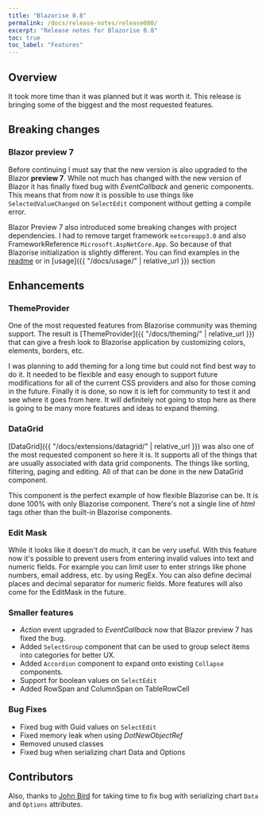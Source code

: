 ```yaml
---
title: "Blazorise 0.8"
permalink: /docs/release-notes/release080/
excerpt: "Release notes for Blazorise 0.8"
toc: true
toc_label: "Features"
---
```


## Overview

It took more time than it was planned but it was worth it. This release is bringing some of the biggest and the most requested features.

## Breaking changes

### Blazor preview 7

Before continuing I must say that the new version is also upgraded to the Blazor **preview 7**. While not much has changed with the new version of Blazor it has finally fixed bug with _EventCallback_ and generic components. This means that from now it is possible to use things like `SelectedValueChanged` on `SelectEdit` component without getting a compile error.

Blazor Preview 7 also introduced some breaking changes with project dependencies. I had to remove target framework `netcoreapp3.0` and also FrameworkReference `Microsoft.AspNetCore.App`. So because of that Blazorise initialization is slightly different. You can find examples in the [readme](https://github.com/Megabit/Blazorise#client-side) or in [usage]({{ "/docs/usage/" | relative_url }}) section

## Enhancements

### ThemeProvider

One of the most requested features from Blazorise community was theming support. The result is [ThemeProvider]({{ "/docs/theming/" | relative_url }}) that can give a fresh look to Blazorise application by customizing colors, elements, borders, etc.

I was planning to add theming for a long time but could not find best way to do it. It needed to be flexible and easy enough to support future modifications for all of the current CSS providers and also for those coming in the future. Finally it is done, so now it is left for community to test it and see where it goes from here. It will definitely not going to stop here as there is going to be many more features and ideas to expand theming.

### DataGrid

[DataGrid]({{ "/docs/extensions/datagrid/" | relative_url }}) was also one of the most requested component so here it is. It supports all of the things that are usually associated with data grid components. The things like sorting, filtering, paging and editing. All of that can be done in the new DataGrid component.

This component is the perfect example of how flexible Blazorise can be. It is done 100% with only Blazorise component. There's not a single line of _html_ tags other than the built-in Blazorise components.

### Edit Mask

While it looks like it doesn't do much, it can be very useful. With this feature now it's possible to prevent users from entering invalid values into text and numeric fields. For example you can limit user to enter strings like phone numbers, email address, etc. by using RegEx. You can also define decimal places and decimal separator for numeric fields. More features will also come for the EditMask in the future.

### Smaller features

- _Action_ event upgraded to _EventCallback_ now that Blazor preview 7 has fixed the bug.
- Added `SelectGroup` component that can be used to group select items into categories for better UX.
- Added `Accordion` component to expand onto existing `Collapse` components.
- Support for boolean values on `SelectEdit`
- Added RowSpan and ColumnSpan on TableRowCell

### Bug Fixes

- Fixed bug with Guid values on `SelectEdit`
- Fixed memory leak when using _DotNewObjectRef_
- Removed unused classes
- Fixed bug when serializing chart Data and Options

## Contributors

Also, thanks to [John Bird](https://github.com/johnbirdau) for taking time to fix bug with serializing chart `Data` and `Options` attributes.